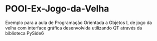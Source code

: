 # POOI-Ex-Jogo-da-Velha
Exemplo para a aula de Programação Orientada a Objetos I,  de jogo da velha com interface gráfica desenvolvida utilizando QT através da biblioteca PySide6
